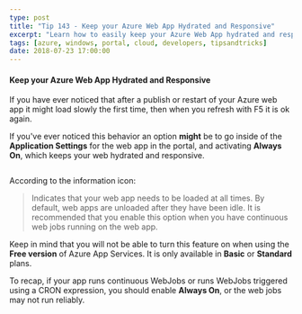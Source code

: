 ```yaml
---
type: post
title: "Tip 143 - Keep your Azure Web App Hydrated and Responsive"
excerpt: "Learn how to easily keep your Azure Web App hydrated and responsive"
tags: [azure, windows, portal, cloud, developers, tipsandtricks]
date: 2018-07-23 17:00:00
---
```



#### Keep your Azure Web App Hydrated and Responsive

If you have ever noticed that after a publish or restart of your Azure web app it might load slowly the first time, then when you refresh with F5 it is ok again. 

If you've ever noticed this behavior an option **might** be to go inside of the **Application Settings** for the web app in the portal, and activating **Always On**, which keeps your web hydrated and responsive.

<img :src="$withBase('/files/azurewebappalwayson1.png')">

According to the information icon: 

> Indicates that your web app needs to be loaded at all times. By default, web apps are unloaded after they have been idle. It is recommended that you enable this option when you have continuous web jobs running on the web app.

Keep in mind that you will not be able to turn this feature on when using the **Free version** of Azure App Services. It is only available in **Basic** or **Standard** plans.

To recap, if your app runs continuous WebJobs or runs WebJobs triggered using a CRON expression, you should enable **Always On**, or the web jobs may not run reliably.
